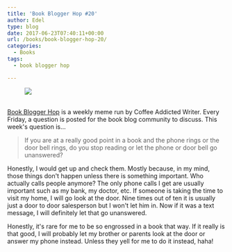 ```yaml
---
title: 'Book Blogger Hop #20'
author: Edel
type: blog
date: 2017-06-23T07:40:11+00:00
url: /books/book-blogger-hop-20/
categories:
  - Books
tags:
  - book blogger hop

---
```

<figure><a rel="_nofollow" href="http://www.coffeeaddictedwriter.com/p/blog-page.html"><img src="https://i1.wp.com/3.bp.blogspot.com/-2bKizvp-A9w/WEjGAM4OjJI/AAAAAAAAV50/nU3xHQNtvSQQ8dRsB8OueG061E99KPrYACLcB/s1600/Book%2BBlogger%2BHop%2B%2528Final%2529.png?w=663&#038;ssl=1" data-recalc-dims="1" /></a></figure> 

<a rel="_nofollow" href="http://www.coffeeaddictedwriter.com/p/blog-page.html"></a>

<a rel="_nofollow" href="http://www.coffeeaddictedwriter.com/p/blog-page.html"><br /> </a><a rel="_nofollow" href="http://www.coffeeaddictedwriter.com/p/blog-page.html">Book Blogger Hop</a> is a weekly meme run by Coffee Addicted Writer. Every Friday, a question is posted for the book blog community to discuss. This week's question is&#8230;

> If you are at a really good point in a book and the phone rings or the door bell rings, do you stop reading or let the phone or door bell go unanswered?

Honestly, I would get up and check them. Mostly because, in my mind, those things don't happen unless there is something important. Who actually calls people anymore? The only phone calls I get are usually important such as my bank, my doctor, etc. If someone is taking the time to visit my home, I will go look at the door. Nine times out of ten it is usually just a door to door salesperson but I won't let him in. Now if it was a text message, I will definitely let that go unanswered.

Honestly, it's rare for me to be so engrossed in a book that way. If it really is that good, I will probably let my brother or parents look at the door or answer my phone instead. Unless they yell for me to do it instead, haha!